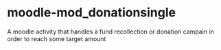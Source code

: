 moodle-mod_donationsingle
=========================

A moodle activity that handles a fund recollection or donation campain in order to reach some target amount